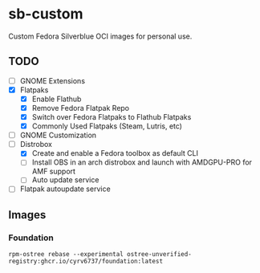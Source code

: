 # sb-custom

Custom Fedora Silverblue OCI images for personal use.



## TODO

- [ ] GNOME Extensions
- [X] Flatpaks
  - [X] Enable Flathub
  - [X] Remove Fedora Flatpak Repo
  - [X] Switch over Fedora Flatpaks to Flathub Flatpaks
  - [X] Commonly Used Flatpaks (Steam, Lutris, etc)
- [ ] GNOME Customization
- [ ] Distrobox
   - [X] Create and enable a Fedora toolbox as default CLI
   - [ ] Install OBS in an arch distrobox and launch with AMDGPU-PRO for AMF support
   - [ ] Auto update service 
- [ ] Flatpak autoupdate service

## Images

### Foundation

```
rpm-ostree rebase --experimental ostree-unverified-registry:ghcr.io/cyrv6737/foundation:latest
```
